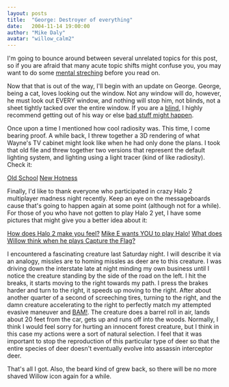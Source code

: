 ```yaml
---
layout: posts
title:  "George: Destroyer of everything"
date:   2004-11-14 19:00:00
author: "Mike Daly"
avatar: "willow_calm2"
---
```

I'm going to bounce around between several unrelated topics for this post, so if you are afraid that many acute topic shifts might confuse you, you may want to do some [mental streching](http://www.macromedia.com/devnet/mx/flash/sample_files/html/amoebas.html) before you read on.

 Now that that is out of the way, I'll begin with an update on George. George, being a cat, loves looking out the window. Not any window will do, however, he must look out EVERY window, and nothing will stop him, not blinds, not a sheet tightly tacked over the entire window. If you are a [blind](images/gallery/willow/blindcat.jpg), I highly recommend getting out of his way or else [bad stuff might happen](images/gallery/willow/blindcat2.jpg).

 Once upon a time I mentioned how cool radiosity was. This time, I come bearing proof. A while back, I threw together a 3D rendering of what Wayne's TV cabinet might look like when he had only done the plans. I took that old file and threw together two versions that represent the default lighting system, and lighting using a light tracer (kind of like radiosity). Check it:

 [Old School](images/gallery/modeling/cabinetdefault.jpg)
 [New Hotness](images/gallery/modeling/cabinetlighttrace.jpg)

 Finally, I'd like to thank everyone who participated in crazy Halo 2 multiplayer madness night recently. Keep an eye on the messageboards cause that's going to happen again at some point (although not for a while). For those of you who have not gotten to play Halo 2 yet, I have some pictures that might give you a better idea about it:

 [How does Halo 2 make you feel?](images/gallery/willow/halo2party2.jpg)
 [Mike E wants YOU to play Halo!](images/gallery/willow/halo2party1.jpg)
 [What does Willow think when he plays Capture the Flag?](images/gallery/willow/halo2party3.jpg)

 I encountered a fascinating creature last Saturday night. I will describe it via an analogy, missles are to homing missles as deer are to this creature. I was driving down the interstate late at night minding my own business until I notice the creature standing by the side of the road on the left. I hit the breaks, it starts moving to the right towards my path. I press the brakes harder and turn to the right, it speeds up moving to the right. After about another quarter of a second of screeching tires, turning to the right, and the damn creature accelerating to the right to perfectly match my attempted evasive maneuver and [BAM!](images/gallery/willow/deercar.jpg). The creature does a barrel roll in air, lands about 20 feet from the car, gets up and runs off into the woods. Normally, I think I would feel sorry for hurting an innocent forest creature, but I think in this case my actions were a sort of natural selection. I feel that it was important to stop the reproduction of this particular type of deer so that the entire species of deer doesn't eventually evolve into assassin interceptor deer.

 That's all I got. Also, the beard kind of grew back, so there will be no more shaved Willow icon again for a while.